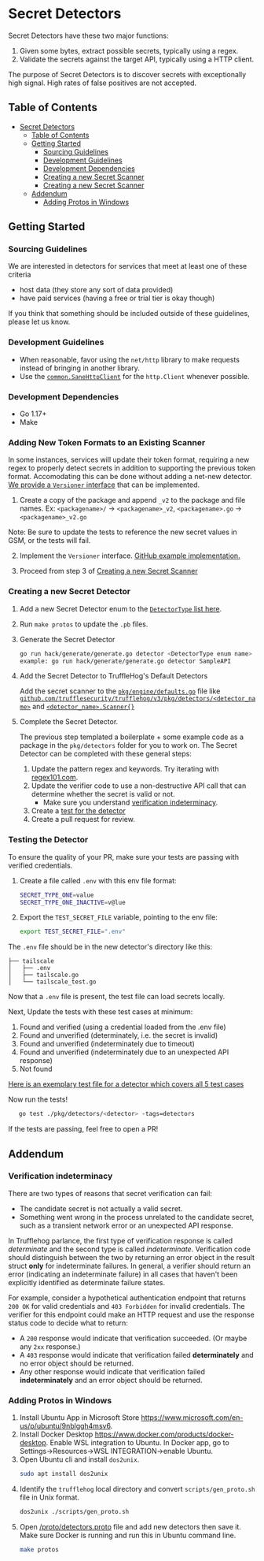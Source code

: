 # Secret Detectors

Secret Detectors have these two major functions:

1. Given some bytes, extract possible secrets, typically using a regex.
2. Validate the secrets against the target API, typically using a HTTP client.

The purpose of Secret Detectors is to discover secrets with exceptionally high signal. High rates of false positives are not accepted.

## Table of Contents

- [Secret Detectors](#secret-detectors)
  * [Table of Contents](#table-of-contents)
  * [Getting Started](#getting-started)
    + [Sourcing Guidelines](#sourcing-guidelines)
    + [Development Guidelines](#development-guidelines)
    + [Development Dependencies](#development-dependencies)
    + [Creating a new Secret Scanner](#creating-a-new-secret-detector)
    + [Creating a new Secret Scanner](#testing-the-detector)
  * [Addendum](#addendum)
    + [Adding Protos in Windows](#adding-protos-in-windows)

## Getting Started

### Sourcing Guidelines

We are interested in detectors for services that meet at least one of these criteria
- host data (they store any sort of data provided)
- have paid services (having a free or trial tier is okay though)

If you think that something should be included outside of these guidelines, please let us know.

### Development Guidelines

- When reasonable, favor using the `net/http` library to make requests instead of bringing in another library.
- Use the [`common.SaneHttpClient`](/pkg/common/http.go) for the `http.Client` whenever possible.

### Development Dependencies

- Go 1.17+
- Make

### Adding New Token Formats to an Existing Scanner

In some instances, services will update their token format, requiring a new regex to properly detect secrets in addition to supporting the previous token format. Accomodating this can be done without adding a net-new detector. [We provide a `Versioner` interface](https://github.com/trufflesecurity/trufflehog/blob/e18cfd5e0af1469a9f05b8d5732bcc94c39da49c/pkg/detectors/detectors.go#L30) that can be implemented.

1. Create a copy of the package and append `_v2` to the package and file names. Ex: `<packagename>/` -> `<packagename>_v2`, `<packagename>.go` -> `<packagename>_v2.go`

Note: Be sure to update the tests to reference the new secret values in GSM, or the tests will fail.

2. Implement the `Versioner` interface. [GitHub example implementation.](/pkg/detectors/github_old/github_old.go#L22)

3. Proceed from step 3 of [Creating a new Secret Scanner](#creating-a-new-secret-scanner)

### Creating a new Secret Detector

1. Add a new Secret Detector enum to the [`DetectorType` list here](/proto/detectors.proto).

2. Run `make protos` to update the `.pb` files.

3. Generate the Secret Detector

   ```bash
   go run hack/generate/generate.go detector <DetectorType enum name>
   example: go run hack/generate/generate.go detector SampleAPI
   ```
4. Add the Secret Detector to TruffleHog's Default Detectors

   Add the secret scanner to the [`pkg/engine/defaults.go`](https://github.com/trufflesecurity/trufflehog/blob/main/pkg/engine/defaults.go) file like [`github.com/trufflesecurity/trufflehog/v3/pkg/detectors/<detector_name>`](https://github.com/trufflesecurity/trufflehog/blob/b71ea27a696bdf1c3141f637fda4ee4936c2f2d6/pkg/engine/defaults.go#L9) and 
   [`<detector_name>.Scanner{}`](https://github.com/trufflesecurity/trufflehog/blob/b71ea27a696bdf1c3141f637fda4ee4936c2f2d6/pkg/engine/defaults.go#L1546)

5. Complete the Secret Detector.

   The previous step templated a boilerplate + some example code as a package in the `pkg/detectors` folder for you to work on.
   The Secret Detector can be completed with these general steps:

   1. Update the pattern regex and keywords. Try iterating with [regex101.com](http://regex101.com/).
   2. Update the verifier code to use a non-destructive API call that can determine whether the secret is valid or not.
      * Make sure you understand [verification indeterminacy](#verification-indeterminacy).
   3. Create a [test for the detector](#testing-the-detector)
   4. Create a pull request for review.

### Testing the Detector
To ensure the quality of your PR, make sure your tests are passing with verified credentials.

1. Create a file called `.env` with this env file format:

   ```bash
   SECRET_TYPE_ONE=value
   SECRET_TYPE_ONE_INACTIVE=v@lue
   ```

2. Export the `TEST_SECRET_FILE` variable, pointing to the env file:

   ```bash
   export TEST_SECRET_FILE=".env"
   ```
The `.env` file should be in the new detector's directory like this:
```
├── tailscale
│   ├── .env
│   ├── tailscale.go
│   └── tailscale_test.go
```

Now that a `.env` file is present, the test file can load secrets locally.

Next, Update the tests with these test cases at minimum:
1. Found and verified (using a credential loaded from the .env file)
2. Found and unverified (determinately, i.e. the secret is invalid)
3. Found and unverified (indeterminately due to timeout)
4. Found and unverified (indeterminately due to an unexpected API response)
5. Not found

[Here is an exemplary test file for a detector which covers all 5 test cases](https://github.com/trufflesecurity/trufflehog/blob/6f9065b0aae981133a7fa3431c17a5c6213be226/pkg/detectors/browserstack/browserstack_test.go)

Now run the tests!
```bash
   go test ./pkg/detectors/<detector> -tags=detectors
   ```

If the tests are passing, feel free to open a PR! 




## Addendum

### Verification indeterminacy

There are two types of reasons that secret verification can fail:
* The candidate secret is not actually a valid secret.
* Something went wrong in the process unrelated to the candidate secret, such as a transient network error or an unexpected API response.

In Trufflehog parlance, the first type of verification response is called _determinate_ and the second type is called _indeterminate_. Verification code should distinguish between the two by returning an error object in the result struct **only** for indeterminate failures. In general, a verifier should return an error (indicating an indeterminate failure) in all cases that haven't been explicitly identified as determinate failure states.

For example, consider a hypothetical authentication endpoint that returns `200 OK` for valid credentials and `403 Forbidden` for invalid credentials. The verifier for this endpoint could make an HTTP request and use the response status code to decide what to return:
* A `200` response would indicate that verification succeeded. (Or maybe any `2xx` response.)
* A `403` response would indicate that verification failed **determinately** and no error object should be returned.
* Any other response would indicate that verification failed **indeterminately** and an error object should be returned.

### Adding Protos in Windows

1. Install Ubuntu App in Microsoft Store https://www.microsoft.com/en-us/p/ubuntu/9nblggh4msv6.
2. Install Docker Desktop https://www.docker.com/products/docker-desktop. Enable WSL integration to Ubuntu. In Docker app, go to Settings->Resources->WSL INTEGRATION->enable Ubuntu.
3. Open Ubuntu cli and install `dos2unix`.
   ```bash
   sudo apt install dos2unix
   ```
4. Identify the `trufflehog` local directory and convert `scripts/gen_proto.sh` file in Unix format.
   ```bash
   dos2unix ./scripts/gen_proto.sh
   ```
5. Open [/proto/detectors.proto](/proto/detectors.proto) file and add new detectors then save it. Make sure Docker is running and run this in Ubuntu command line.
   ```bash
   make protos
   ```

